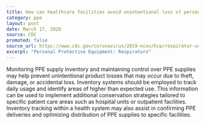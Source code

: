 ```yaml
---
title: How can healthcare facilities avoid unintentional loss of personal protective equipment (PPE)?
category: ppe
layout: post
date: March 17, 2020
source: CDC
promoted: false
source_url: https://www.cdc.gov/coronavirus/2019-ncov/hcp/respirator-use-faq.html#respirators
excerpt: "Personal Protective Equipment: Respirators"
---
```


Monitoring PPE supply inventory and maintaining control over PPE supplies may help prevent unintentional product losses that may occur due to theft, damage, or accidental loss. Inventory systems should be employed to track daily usage and identify areas of higher than expected use.  This information can be used to implement additional conservation strategies tailored to specific patient care areas such as hospital units or outpatient facilities.  Inventory tracking within a health system may also assist in confirming PPE deliveries and optimizing distribution of PPE supplies to specific facilities.